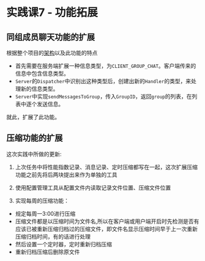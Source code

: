 # 实践课7 - 功能拓展

## 同组成员聊天功能的扩展

根据整个项目的[架构](https://github.com/2016-Software-Reuse-Group-7/chat-room/blob/master/doc/%E9%A1%B9%E7%9B%AE%E6%9E%B6%E6%9E%84.md)以及此功能的特点
- 首先需要在服务端扩展一种信息类型，为`CLIENT_GROUP_CHAT`。客户端传来的信息中包含信息类型。
- `Server`的`Dispatcher`中识别出这种类型后，创建出新的`Handler`的类型，来处理新的信息类型。
- `Server`中实现`sendMessagesToGroup`，传入`GroupID`，返回`group`的列表，在列表中逐个发送信息。

就此，扩展了此功能。

## 压缩功能的扩展

这次实践中所做的更新:

1. 上次任务中将性能指数记录、消息记录、定时压缩都写在一起，这次扩展压缩功能之前先将后两块提出来作为单独的工具

2. 使用配置管理工具从配置文件内读取记录文件位置、压缩文件位置

3. 实现每周的压缩功能：
- 规定每周一3:00进行压缩
- 压缩文件都是以压缩时间为文件名,所以在客户端或用户端开启时先检测是否有应该已被重新压缩归档过的压缩文件，即文件名显示压缩时间早于上一次重新压缩归档时间，有的话进行处理
- 然后设置一个定时器，定时重新归档压缩
- 重新归档压缩后删除原文件